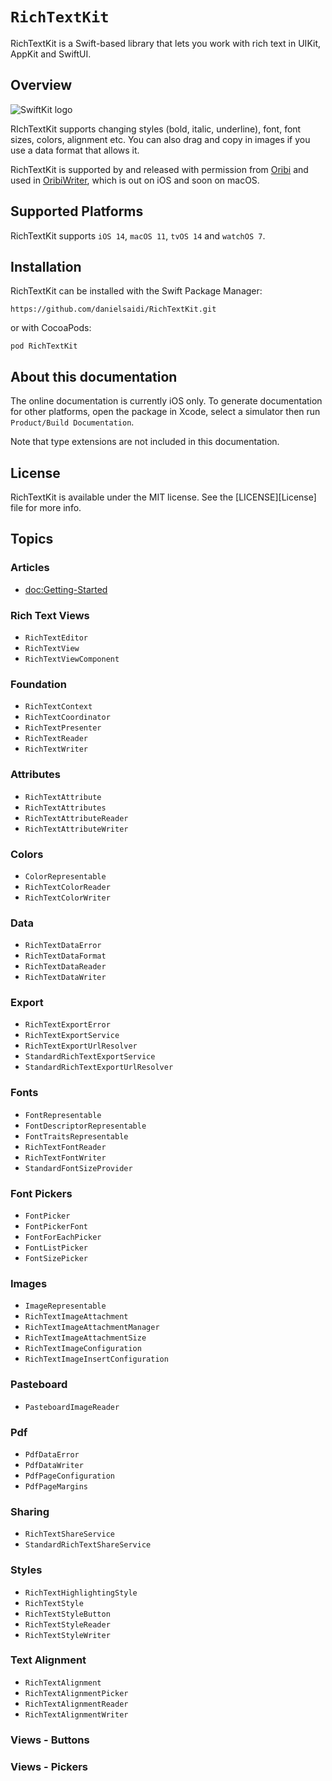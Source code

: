 # ``RichTextKit``

RichTextKit is a Swift-based library that lets you work with rich text in UIKit, AppKit and SwiftUI.


## Overview

![SwiftKit logo](Logo.png)

RIchTextKit supports changing styles (bold, italic, underline), font, font sizes, colors, alignment etc. You can also drag and copy in images if you use a data format that allows it. 

RichTextKit is supported by and released with permission from [Oribi](https://oribi.se/en/) and used in [OribiWriter](https://oribi.se/en/apps/oribi-writer/), which is out on iOS and soon on macOS.



## Supported Platforms

RichTextKit supports `iOS 14`, `macOS 11`, `tvOS 14` and `watchOS 7`.



## Installation

RichTextKit can be installed with the Swift Package Manager:

```
https://github.com/danielsaidi/RichTextKit.git
```

or with CocoaPods:

```
pod RichTextKit
```



## About this documentation

The online documentation is currently iOS only. To generate documentation for other platforms, open the package in Xcode, select a simulator then run `Product/Build Documentation`.

Note that type extensions are not included in this documentation.



## License

RichTextKit is available under the MIT license. See the [LICENSE][License] file for more info.



## Topics


### Articles

- <doc:Getting-Started>

### Rich Text Views

- ``RichTextEditor``
- ``RichTextView``
- ``RichTextViewComponent``

### Foundation

- ``RichTextContext``
- ``RichTextCoordinator``
- ``RichTextPresenter``
- ``RichTextReader``
- ``RichTextWriter``

### Attributes

- ``RichTextAttribute``
- ``RichTextAttributes``
- ``RichTextAttributeReader``
- ``RichTextAttributeWriter``

### Colors

- ``ColorRepresentable``
- ``RichTextColorReader``
- ``RichTextColorWriter``

### Data

- ``RichTextDataError``
- ``RichTextDataFormat``
- ``RichTextDataReader``
- ``RichTextDataWriter``

### Export

- ``RichTextExportError``
- ``RichTextExportService``
- ``RichTextExportUrlResolver``
- ``StandardRichTextExportService``
- ``StandardRichTextExportUrlResolver``

### Fonts

- ``FontRepresentable``
- ``FontDescriptorRepresentable``
- ``FontTraitsRepresentable``
- ``RichTextFontReader``
- ``RichTextFontWriter``
- ``StandardFontSizeProvider``

### Font Pickers

- ``FontPicker``
- ``FontPickerFont``
- ``FontForEachPicker``
- ``FontListPicker``
- ``FontSizePicker``

### Images

- ``ImageRepresentable``
- ``RichTextImageAttachment``
- ``RichTextImageAttachmentManager``
- ``RichTextImageAttachmentSize``
- ``RichTextImageConfiguration``
- ``RichTextImageInsertConfiguration``

### Pasteboard

- ``PasteboardImageReader``

### Pdf

- ``PdfDataError``
- ``PdfDataWriter``
- ``PdfPageConfiguration``
- ``PdfPageMargins``

### Sharing

- ``RichTextShareService``
- ``StandardRichTextShareService``

### Styles

- ``RichTextHighlightingStyle``
- ``RichTextStyle``
- ``RichTextStyleButton``
- ``RichTextStyleReader``
- ``RichTextStyleWriter``

### Text Alignment

- ``RichTextAlignment``
- ``RichTextAlignmentPicker``
- ``RichTextAlignmentReader``
- ``RichTextAlignmentWriter``

### Views - Buttons


### Views - Pickers


